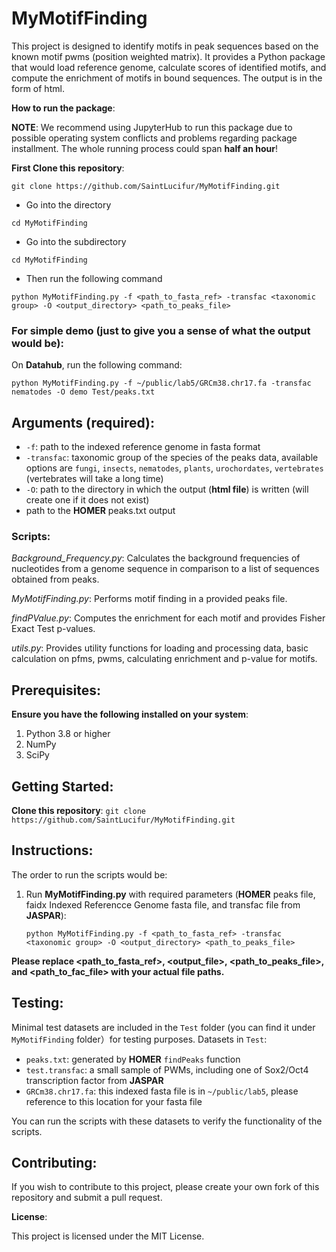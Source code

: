 # MyMotifFinding

This project is designed to identify motifs in peak sequences based on the known motif pwms (position weighted matrix). It provides a Python package that would load reference genome, calculate scores of identified motifs, and compute the enrichment of motifs in bound sequences. The output is in the form of html.

**How to run the package**:

**NOTE**: We recommend using JupyterHub to run this package due to possible operating system conflicts and problems regarding package installment. The whole running process could span **half an hour**!

**First Clone this repository**:

`git clone https://github.com/SaintLucifur/MyMotifFinding.git`

* Go into the directory

`cd MyMotifFinding`

* Go into the subdirectory

`cd MyMotifFinding`

* Then run the following command

`python MyMotifFinding.py -f <path_to_fasta_ref> -transfac <taxonomic group> -O <output_directory> <path_to_peaks_file>`

### For simple demo (just to give you a sense of what the output would be):

On **Datahub**, run the following command:

`python MyMotifFinding.py -f ~/public/lab5/GRCm38.chr17.fa -transfac nematodes -O demo Test/peaks.txt`

## **Arguments** (required):
* `-f`: path to the indexed reference genome in fasta format
* `-transfac`: taxonomic group of the species of the peaks data, available options are `fungi`, `insects`, `nematodes`, `plants`, `urochordates`, `vertebrates` (vertebrates will take a long time)
* `-O`: path to the directory in which the output (**html file**) is written (will create one if it does not exist)
* path to the **HOMER** peaks.txt output

### **Scripts**:

*Background_Frequency.py*: Calculates the background frequencies of nucleotides from a genome sequence in comparison to a list of sequences obtained from peaks.

*MyMotifFinding.py*: Performs motif finding in a provided peaks file.

*findPValue.py*: Computes the enrichment for each motif and provides Fisher Exact Test p-values.

*utils.py*: Provides utility functions for loading and processing data, basic calculation on pfms, pwms, calculating enrichment and p-value for motifs.

## **Prerequisites**:

**Ensure you have the following installed on your system**:
1. Python 3.8 or higher
3. NumPy
4. SciPy

## **Getting Started**:

**Clone this repository**:
`git clone https://github.com/SaintLucifur/MyMotifFinding.git`

## **Instructions**:

The order to run the scripts would be:

1. Run **MyMotifFinding.py** with required parameters (**HOMER** peaks file, faidx Indexed Referencce Genome fasta file, and transfac file from **JASPAR**):

    `python MyMotifFinding.py -f <path_to_fasta_ref> -transfac <taxonomic group> -O <output_directory> <path_to_peaks_file>`

**Please replace <path_to_fasta_ref>, <output_file>, <path_to_peaks_file>, and <path_to_fac_file> with your actual file paths.**

## **Testing**:

Minimal test datasets are included in the `Test` folder (you can find it under `MyMotifFinding` folder）for testing purposes.
Datasets in `Test`:
* `peaks.txt`: generated by **HOMER** `findPeaks` function
* `test.transfac`: a small sample of PWMs, including one of Sox2/Oct4 transcription factor from **JASPAR**
* `GRCm38.chr17.fa`: this indexed fasta file is in `~/public/lab5`, please reference to this location for your fasta file

You can run the scripts with these datasets to verify the functionality of the scripts.

## **Contributing**:

If you wish to contribute to this project, please create your own fork of this repository and submit a pull request.

**License**:

This project is licensed under the MIT License.

